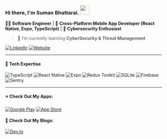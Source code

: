 ### Hi there, I'm Suman Bhattarai. <img src="https://raw.githubusercontent.com/MartinHeinz/MartinHeinz/master/wave.gif" width="30px"> 
👨‍💻 **Software Engineer** | 📱 **Cross-Platform Mobile App Developer (React Native, Expo, TypeScript)** | 🔐 **Cybersecurity Enthusiast**  

> 🌱 I’m currently learning **CyberSecurity & Threat Management**

[![LinkedIn](https://img.shields.io/badge/LinkedIn-0A66C2?style=flat&logo=linkedin&logoColor=white)](https://www.linkedin.com/in/ersumanbhattarai/)
[![Website](https://img.shields.io/badge/Website-000000?style=flat&logo=Google-Chrome&logoColor=white)](https://ersuman.com/)

---

#### 🚀 Tech Expertise

![TypeScript](https://img.shields.io/badge/TypeScript-3178C6?style=for-the-badge&logo=typescript&logoColor=white) ![React Native](https://img.shields.io/badge/React_Native-61DAFB?style=for-the-badge&logo=react&logoColor=white) ![Expo](https://img.shields.io/badge/Expo-000020?style=for-the-badge&logo=expo&logoColor=white) ![Redux Toolkit](https://img.shields.io/badge/Redux_Toolkit-764ABC?style=for-the-badge&logo=redux&logoColor=white) ![SQLite](https://img.shields.io/badge/SQLite-003B57?style=for-the-badge&logo=sqlite&logoColor=white) ![Firebase](https://img.shields.io/badge/Firebase-FFCA28?style=for-the-badge&logo=firebase&logoColor=black) ![Sentry](https://img.shields.io/badge/Sentry-362D59?style=for-the-badge&logo=sentry&logoColor=white)   

---

#### ⭐ Check Out My Apps: 
[![Google Play](https://img.shields.io/badge/Google%20Play-414141?style=flat&logo=google-play&logoColor=white)](https://play.google.com/store/apps/developer?id=Standard+Syntax)
[![App Store](https://img.shields.io/badge/App%20Store-0A66C2?style=flat&logo=app-store&logoColor=white)](httpss://ersuman.com)
 
#### 📖 Check Out My Blogs: 
[![Dev.to](https://img.shields.io/badge/Dev.to-0A0A0A?style=flat&logo=devdotto&logoColor=white)](https://dev.to/ersuman) 




